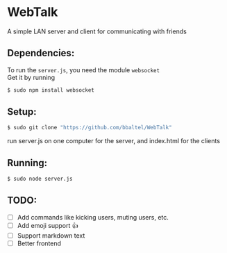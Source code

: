 # WebTalk
A simple LAN server and client for communicating with friends

## Dependencies:

To run the <code>server.js</code>, you need the module <code>websocket</code>  
Get it by running
```bash
$ sudo npm install websocket
```

## Setup:
```bash
$ sudo git clone "https://github.com/bbaltel/WebTalk"
```

run server.js on one computer for the server, and index.html for the clients

## Running:

```bash
$ sudo node server.js
```

## TODO:
- [ ] Add commands like kicking users, muting users, etc.
- [ ] Add emoji support :+1:
- [ ] Support markdown text
- [ ] Better frontend
